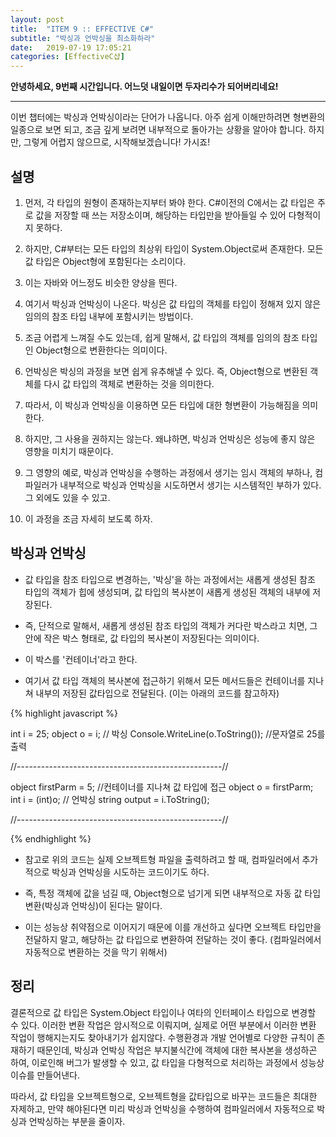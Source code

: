 ```yaml
---
layout: post
title:  "ITEM 9 :: EFFECTIVE C#"
subtitle: "박싱과 언박싱을 최소화하라"
date:   2019-07-19 17:05:21
categories: [EffectiveC샵]
---
```


**안녕하세요, 9번째 시간입니다. 어느덧 내일이면 두자리수가 되어버리네요!**

___

이번 챕터에는 박싱과 언박싱이라는 단어가 나옵니다.
아주 쉽게 이해만하려면 형변환의 일종으로 보면 되고, 조금 깊게 보려면 내부적으로 돌아가는 상황을 알아야 합니다.
하지만, 그렇게 어렵지 않으므로, 시작해보겠습니다! 가시죠!


## 설명

1. 먼저, 각 타입의 원형이 존재하는지부터 봐야 한다. C#이전의 C에서는 값 타입은 주로 값을 저장할 때 쓰는 저장소이며, 해당하는 타입만을 받아들일 수 있어 다형적이지 못하다.

2. 하지만, C#부터는 모든 타입의 최상위 타입이 System.Object로써 존재한다. 모든 값 타입은 Object형에 포함된다는 소리이다.

3. 이는 자바와 어느정도 비슷한 양상을 띈다.

4. 여기서 박싱과 언박싱이 나온다. 박싱은 값 타입의 객체를 타입이 정해져 있지 않은 임의의 참조 타입 내부에 포함시키는 방법이다.

5. 조금 어렵게 느껴질 수도 있는데, 쉽게 말해서, 값 타입의 객체를 임의의 참조 타입인 Object형으로 변환한다는 의미이다.

6. 언박싱은 박싱의 과정을 보면 쉽게 유추해낼 수 있다. 즉, Object형으로 변환된 객체를 다시 값 타입의 객체로 변환하는 것을 의미한다.

7. 따라서, 이 박싱과 언박싱을 이용하면 모든 타입에 대한 형변환이 가능해짐을 의미한다.

8. 하지만, 그 사용을 권하지는 않는다. 왜냐하면, 박싱과 언박싱은 성능에 좋지 않은 영향을 미치기 때문이다.

9. 그 영향의 예로, 박싱과 언박싱을 수행하는 과정에서 생기는 임시 객체의 부하나, 컴파일러가 내부적으로 박싱과 언박싱을 시도하면서 생기는 시스템적인 부하가 있다. 그 외에도 있을 수 있고.

10. 이 과정을 조금 자세히 보도록 하자.


## 박싱과 언박싱

- 값 타입을 참조 타입으로 변경하는, '박싱'을 하는 과정에서는 새롭게 생성된 참조 타입의 객체가 힙에 생성되며, 값 타입의 복사본이 새롭게 생성된 객체의 내부에 저장된다.

- 즉, 단적으로 말해서, 새롭게 생성된 참조 타입의 객체가 커다란 박스라고 치면, 그 안에 작은 박스 형태로, 값 타입의 복사본이 저장된다는 의미이다.

- 이 박스를 '컨테이너'라고 한다.

- 여기서 값 타입 객체의 복사본에 접근하기 위해서 모든 메서드들은 컨테이너를 지나쳐 내부의 저장된 값타입으로 전달된다. (이는 아래의 코드를 참고하자)

{% highlight javascript %}

int i = 25;
object o = i; // 박싱
Console.WriteLine(o.ToString()); //문자열로 25를 출력

//---------------------------------------------------//

object firstParm = 5; //컨테이너를 지나쳐 값 타입에 접근
object o = firstParm;
int i = (int)o; // 언박싱
string output = i.ToString();

//---------------------------------------------------//

{% endhighlight %} 

- 참고로 위의 코드는 실제 오브젝트형 파일을 출력하려고 할 때, 컴파일러에서 추가적으로 박싱과 언박싱을 시도하는 코드이기도 하다.

- 즉, 특정 객체에 값을 넘길 때, Object형으로 넘기게 되면 내부적으로 자동 값 타입 변환(박싱과 언박싱)이 된다는 말이다.

- 이는 성능상 취약점으로 이어지기 때문에 이를 개선하고 싶다면 오브젝트 타입만을 전달하지 말고, 해당하는 값 타입으로 변환하여 전달하는 것이 좋다. (컴파일러에서 자동적으로 변환하는 것을 막기 위해서)


## 정리

결론적으로 값 타입은 System.Object 타입이나 여타의 인터페이스 타입으로 변경할 수 있다.
이러한 변환 작업은 암시적으로 이뤄지며, 실제로 어떤 부분에서 이러한 변환 작업이 행해지는지도 찾아내기가 쉽지않다.
수행환경과 개발 언어별로 다양한 규칙이 존재하기 때문인데, 박싱과 언박싱 작업은 부지불식간에 객체에 대한 복사본을 생성하곤 하여, 이로인해 버그가 발생할 수 있고, 값 타입을 다형적으로 처리하는 과정에서 성능상 이슈를 만들어낸다.

따라서, 값 타입을 오브젝트형으로, 오브젝트형을 값타입으로 바꾸는 코드들은 최대한 자제하고, 만약 해야된다면 미리 박싱과 언박싱을 수행하여 컴파일러에서 자동적으로 박싱과 언박싱하는 부분을 줄이자.










